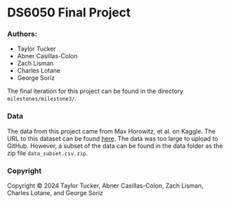 # DS6050 Final Project
### Authors:
- Taylor Tucker
- Abner Casillas-Colon
- Zach Lisman
- Charles Lotane
- George Soriz

The final iteration for this project can be found in the directory `milestones/milestone3/`.

### Data
The data from this project came from Max Horowitz, et al. on Kaggle. The URL to this dataset can be found [here](https://www.kaggle.com/datasets/maxhorowitz/nflplaybyplay2009to2016). The data was too large to upload to GitHub. However, a subset of the data can be found in the data folder as the zip file `data_subset.csv.zip`.

### Copyright
Copyright © 2024 Taylor Tucker, Abner Casillas-Colon, Zach Lisman, Charles Lotane, and George Soriz
